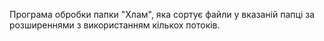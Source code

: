 Програма обробки папки "Хлам", яка сортує файли у вказаній папці за розширеннями з використанням кількох потоків.